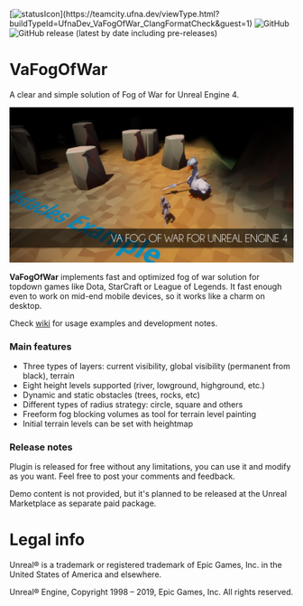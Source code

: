 [![statusIcon](https://teamcity.ufna.dev/app/rest/builds/buildType:(id:UfnaDev_VaFogOfWar_ClangFormatCheck)/statusIcon.svg)](https://teamcity.ufna.dev/viewType.html?buildTypeId=UfnaDev_VaFogOfWar_ClangFormatCheck&guest=1)
![GitHub](https://img.shields.io/github/license/ufna/VaFogOfWar)
![GitHub release (latest by date including pre-releases)](https://img.shields.io/github/v/release/ufna/VaFogOfWar?include_prereleases)

# VaFogOfWar

A clear and simple solution of Fog of War for Unreal Engine 4.

![SCREENSHOT](SCREENSHOT.jpg)

**VaFogOfWar** implements fast and optimized fog of war solution for topdown games like Dota, StarCraft or League of Legends. It fast enough even to work on mid-end mobile devices, so it works like a charm on desktop.

Check [wiki](http://bit.ly/VaFogOfWar-Docs) for usage examples and development notes.

### Main features

- Three types of layers: current visibility, global visibility (permanent from black), terrain
- Eight height levels supported (river, lowground, highground, etc.)
- Dynamic and static obstacles (trees, rocks, etc)
- Different types of radius strategy: circle, square and others
- Freeform fog blocking volumes as tool for terrain level painting
- Initial terrain levels can be set with heightmap

### Release notes

Plugin is released for free without any limitations, you can use it and modify as you want. Feel free to post your comments and feedback.

Demo content is not provided, but it's planned to be released at the Unreal Marketplace as separate paid package.


# Legal info

Unreal® is a trademark or registered trademark of Epic Games, Inc. in the United States of America and elsewhere.

Unreal® Engine, Copyright 1998 – 2019, Epic Games, Inc. All rights reserved.


